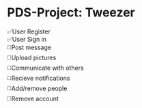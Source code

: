 # PDS-Project: Tweezer
:white_check_mark:User Register<br/>
:white_check_mark:User Sign in<br/>
:white_medium_square:Post message<br/>
:white_medium_square:Upload pictures<br/>
:white_medium_square:Communicate with others<br/>
:white_medium_square:Recieve notifications<br/>
:white_medium_square:Add/remove people<br/>
:white_medium_square:Remove account<br/>